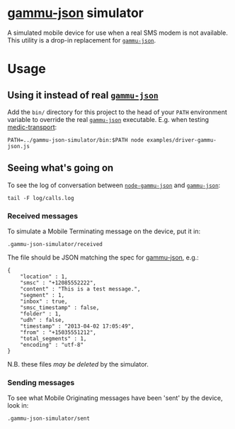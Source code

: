 [gammu-json][1] simulator
====================

A simulated mobile device for use when a real SMS modem is not available.  This utility is a drop-in replacement for [`gammu-json`][1].

# Usage

## Using it instead of real [`gammu-json`][1]

Add the `bin/` directory for this project to the head of your `PATH` environment variable to override the real [`gammu-json`][1] executable.  E.g. when testing [medic-transport][3]:

	PATH=../gammu-json-simulator/bin:$PATH node examples/driver-gammu-json.js

## Seeing what's going on

To see the log of conversation between [`node-gammu-json`][2] and [`gammu-json`][1]:

	tail -F log/calls.log

### Received messages

To simulate a Mobile Terminating message on the device, put it in:

	.gammu-json-simulator/received

The file should be JSON matching the spec for [gammu-json][1], e.g.:

	{
		"location" : 1,
		"smsc" : "+12085552222",
		"content" : "This is a test message.",
		"segment" : 1,
		"inbox" : true,
		"smsc_timestamp" : false,
		"folder" : 1,
		"udh" : false,
		"timestamp" : "2013-04-02 17:05:49",
		"from" : "+15035551212",
		"total_segments" : 1,
		"encoding" : "utf-8"
	}

N.B. these files *may be deleted* by the simulator.

### Sending messages

To see what Mobile Originating messages have been 'sent' by the device, look in:

	.gammu-json-simulator/sent

[1]: https://github.com/medic/gammu-json
[2]: https://github.com/medic/node-gammu-json
[3]: https://github.com/medic/node-gammu-json
